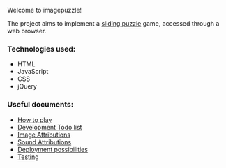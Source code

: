 Welcome to imagepuzzle!

The project aims to implement a [sliding puzzle](https://en.wikipedia.org/wiki/Sliding_puzzle) game, accessed through a web browser.
### Technologies used:
* HTML
* JavaScript
* CSS
* jQuery

### Useful documents:
* [How to play](https://github.com/justc0de/imagepuzzle/wiki/How-to-play)
* [Development Todo list](https://github.com/justc0de/imagepuzzle/wiki/To-Do)
* [Image Attributions](https://github.com/justc0de/imagepuzzle/wiki/Image-Attributions)
* [Sound Attributions](https://github.com/justc0de/imagepuzzle/wiki/Sound-Attributions)
* [Deployment possibilities](https://github.com/justc0de/imagepuzzle/wiki/Deployment-possibilities)
* [Testing](https://github.com/justc0de/imagepuzzle/wiki/Testing)
